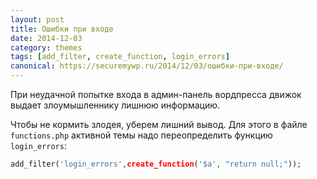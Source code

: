 ```yaml
---
layout: post
title: Ошибки при входе
date: 2014-12-03
category: themes
tags: [add_filter, create_function, login_errors]
canonical: https://securemywp.ru/2014/12/03/ошибки-при-входе/
---
```


При неудачной попытке входа в админ-панель вордпресса движок выдает злоумышленнику лишнюю информацию.

Чтобы не кормить злодея, уберем лишний вывод. Для этого в файле `functions.php` активной темы надо переопределить функцию `login_errors`:

```php
add_filter('login_errors',create_function('$a', "return null;"));
```
